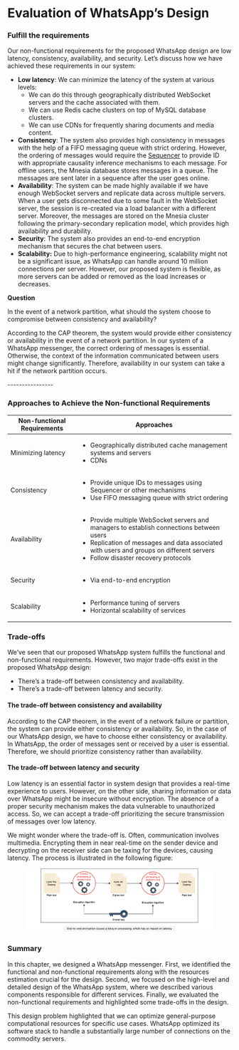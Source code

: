 # Evaluation of WhatsApp’s Design

### Fulfill the requirements <a href="#fulfill-the-requirements-0" id="fulfill-the-requirements-0"></a>

Our non-functional requirements for the proposed WhatsApp design are low latency, consistency, availability, and security. Let’s discuss how we have achieved these requirements in our system:

* **Low latency**: We can minimize the latency of the system at various levels:
  * We can do this through geographically distributed WebSocket servers and the cache associated with them.
  * We can use Redis cache clusters on top of MySQL database clusters.
  * We can use CDNs for frequently sharing documents and media content.
* **Consistency**: The system also provides high consistency in messages with the help of a FIFO messaging queue with strict ordering. However, the ordering of messages would require the [Sequencer](../sequencer/system-design-sequencer.md) to provide ID with appropriate causality inference mechanisms to each message. For offline users, the Mnesia database stores messages in a queue. The messages are sent later in a sequence after the user goes online.
* **Availability**: The system can be made highly available if we have enough WebSocket servers and replicate data across multiple servers. When a user gets disconnected due to some fault in the WebSocket server, the session is re-created via a load balancer with a different server. Moreover, the messages are stored on the Mnesia cluster following the primary-secondary replication model, which provides high availability and durability.
* **Security**: The system also provides an end-to-end encryption mechanism that secures the chat between users.
* **Scalability:** Due to high-performance engineering, scalability might not be a significant issue, as WhatsApp can handle around 10 million connections per server. However, our proposed system is flexible, as more servers can be added or removed as the load increases or decreases.

**Question**

In the event of a network partition, what should the system choose to compromise between consistency and availability?

According to the CAP theorem, the system would provide either consistency or availability in the event of a network partition. In our system of a WhatsApp messenger, the correct ordering of messages is essential. Otherwise, the context of the information communicated between users might change significantly. Therefore, availability in our system can take a hit if the network partition occurs.

\----------------

### Approaches to Achieve the Non-functional Requirements

| **Non-functional Requirements** | **Approaches**                                                                                                                                                                                                                                     |
| ------------------------------- | -------------------------------------------------------------------------------------------------------------------------------------------------------------------------------------------------------------------------------------------------- |
| Minimizing latency              | <ul><li>Geographically distributed cache management systems and servers</li><li>CDNs</li></ul>                                                                                                                                                     |
| Consistency                     | <ul><li>Provide unique IDs to messages using Sequencer or other mechanisms</li><li>Use FIFO messaging queue with strict ordering</li></ul>                                                                                                         |
| Availability                    | <ul><li>Provide multiple WebSocket servers and managers to establish connections between users</li><li>Replication of messages and data associated with users and groups on different servers</li><li>Follow disaster recovery protocols</li></ul> |
| Security                        | <ul><li>Via end-to-end encryption</li></ul>                                                                                                                                                                                                        |
| Scalability                     | <ul><li>Performance tuning of servers</li><li>Horizontal scalability of services</li></ul>                                                                                                                                                         |

### Trade-offs <a href="#trade-offs-0" id="trade-offs-0"></a>

We’ve seen that our proposed WhatsApp system fulfills the functional and non-functional requirements. However, two major trade-offs exist in the proposed WhatsApp design:

* There’s a trade-off between consistency and availability.
* There’s a trade-off between latency and security.

#### The trade-off between consistency and availability <a href="#the-trade-off-between-consistency-and-availability-1" id="the-trade-off-between-consistency-and-availability-1"></a>

According to the CAP theorem, in the event of a network failure or partition, the system can provide either consistency or availability. So, in the case of our WhatsApp design, we have to choose either consistency or availability. In WhatsApp, the order of messages sent or received by a user is essential. Therefore, we should prioritize consistency rather than availability.

#### The trade-off between latency and security <a href="#the-trade-off-between-latency-and-security-2" id="the-trade-off-between-latency-and-security-2"></a>

Low latency is an essential factor in system design that provides a real-time experience to users. However, on the other side, sharing information or data over WhatsApp might be insecure without encryption. The absence of a proper security mechanism makes the data vulnerable to unauthorized access. So, we can accept a trade-off prioritizing the secure transmission of messages over low latency.

We might wonder where the trade-off is. Often, communication involves multimedia. Encrypting them in near real-time on the sender device and decrypting on the receiver side can be taxing for the devices, causing latency. The process is illustrated in the following figure:

<figure><img src="../.gitbook/assets/Screenshot 2023-09-06 at 2.06.08 AM.png" alt=""><figcaption></figcaption></figure>

### Summary <a href="#summary-0" id="summary-0"></a>

In this chapter, we designed a WhatsApp messenger. First, we identified the functional and non-functional requirements along with the resources estimation crucial for the design. Second, we focused on the high-level and detailed design of the WhatsApp system, where we described various components responsible for different services. Finally, we evaluated the non-functional requirements and highlighted some trade-offs in the design.

This design problem highlighted that we can optimize general-purpose computational resources for specific use cases. WhatsApp optimized its software stack to handle a substantially large number of connections on the commodity servers.
